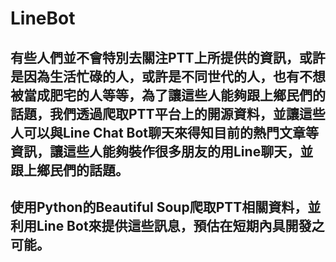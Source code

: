 # LineBot
## 有些人們並不會特別去關注PTT上所提供的資訊，或許是因為生活忙碌的人，或許是不同世代的人，也有不想被當成肥宅的人等等，為了讓這些人能夠跟上鄉民們的話題，我們透過爬取PTT平台上的開源資料，並讓這些人可以與Line Chat Bot聊天來得知目前的熱門文章等資訊，讓這些人能夠裝作很多朋友的用Line聊天，並跟上鄉民們的話題。
## 使用Python的Beautiful Soup爬取PTT相關資料，並利用Line Bot來提供這些訊息，預估在短期內具開發之可能。
